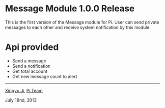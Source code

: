 Message Module 1.0.0 Release
============================

This is the first version of the Message module for Pi.
User can send private messages to each other and receive system notification by this module.

Api provided
============
- Send a message
- Send a notification
- Get total account
- Get new message count to alert

---------------------
[Xingyu Ji](http://github.com/jixingyu), [Pi Team](http://pi-engine.org) 

July 18nd, 2013 
